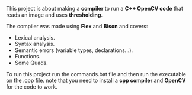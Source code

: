 This project is about making a **compiler** to run a **C++ OpenCV code** that reads an image and uses **thresholding**.

The compiler was made using **Flex** and **Bison** and covers:
- Lexical analysis.
- Syntax analysis.
- Semantic errors (variable types, declarations...).
- Functions.
- Some Quads.

To run this project run the commands.bat file and then run the executable on the .cpp file.
note that you need to install a **cpp compiler** and **OpenCV** for the code to work. 
